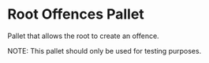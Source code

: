 # Root Offences Pallet

Pallet that allows the root to create an offence.

NOTE: This pallet should only be used for testing purposes.



